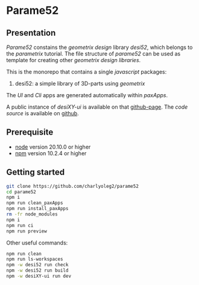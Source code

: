 Parame52
========


Presentation
------------

*Parame52* constains the *geometrix design* library *desi52*, which  belongs to the *parametrix* tutorial. The file structure of *parame52* can be used as template for creating other *geometrix design libraries*.

This is the monorepo that contains a single *javascript* packages:

1. desi52: a simple library of 3D-parts using *geometrix*

The *UI* and *Cli* apps are generated automatically within *paxApps*.

A public instance of *desiXY-ui* is available on that [github-page](https://charlyoleg2.github.io/parame52/).
The *code source* is available on [github](https://github.com/charlyoleg2/parame52).


Prerequisite
------------

- [node](https://nodejs.org) version 20.10.0 or higher
- [npm](https://docs.npmjs.com/cli/v7/commands/npm) version 10.2.4 or higher


Getting started
---------------

```bash
git clone https://github.com/charlyoleg2/parame52
cd parame52
npm i
npm run clean_paxApps
npm run install_paxApps
rm -fr node_modules
npm i
npm run ci
npm run preview
```

Other useful commands:
```bash
npm run clean
npm run ls-workspaces
npm -w desi52 run check
npm -w desi52 run build
npm -w desiXY-ui run dev
```


